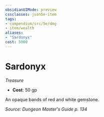 ```yaml
---
obsidianUIMode: preview
cssclasses: json5e-item
tags:
- compendium/src/5e/dmg
- item/wealth
aliases: 
- "Sardonyx"
cost: 5000
---
```

# Sardonyx
*Treasure*  

- **Cost**: 50 gp

An opaque bands of red and white gemstone.

*Source: Dungeon Master's Guide p. 134*